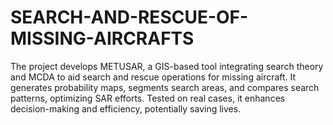# SEARCH-AND-RESCUE-OF-MISSING-AIRCRAFTS
The project develops METUSAR, a GIS-based tool integrating search theory and MCDA to aid search and rescue operations for missing aircraft. It generates probability maps, segments search areas, and compares search patterns, optimizing SAR efforts. Tested on real cases, it enhances decision-making and efficiency, potentially saving lives.
